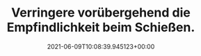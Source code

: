 ---
date: '2021-06-09T10:08:39.945123+00:00'
found_at: '2014-12-07'
found_url: http://gaming.logitech.com/de-de/product/moba-gaming-mouse-g302
title: Verringere vorübergehend die Empfindlichkeit beim Schießen.
---